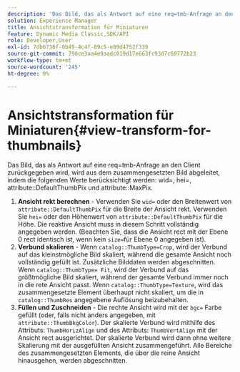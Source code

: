 ```yaml
---
description: 'Das Bild, das als Antwort auf eine req=tmb-Anfrage an den Client zurückgegeben wird, wird aus dem zusammengesetzten Bild abgeleitet, indem die folgenden Werte berücksichtigt werden: wid=, hei=, attribute, DefaultThumbPix und attribute MaxPix.'
solution: Experience Manager
title: Ansichtstransformation für Miniaturen
feature: Dynamic Media Classic,SDK/API
role: Developer,User
exl-id: 7db6736f-0b49-4c4f-89c5-e89d4752f339
source-git-commit: 790ce3aa4e9aadc019d17e663fc93d7c69772b23
workflow-type: tm+mt
source-wordcount: '245'
ht-degree: 0%

---
```


# Ansichtstransformation für Miniaturen{#view-transform-for-thumbnails}

Das Bild, das als Antwort auf eine req=tmb-Anfrage an den Client zurückgegeben wird, wird aus dem zusammengesetzten Bild abgeleitet, indem die folgenden Werte berücksichtigt werden: wid=, hei=, attribute::DefaultThumbPix und attribute::MaxPix.

1. **Ansicht rekt berechnen** - Verwenden Sie `wid=` oder den Breitenwert von `attribute::DefaultThumbPix` für die Breite der Ansicht rekt. Verwenden Sie `hei=` oder den Höhenwert von `attribute::DefaultThumbPix` für die Höhe. Die reaktive Ansicht muss in diesem Schritt vollständig angegeben werden. (Beachten Sie, dass die Ansicht rect mit der Ebene 0 rect identisch ist, wenn kein `size=`für Ebene 0 angegeben ist).
1. **Verbund skalieren** - Wenn `catalog::ThumbType=Crop`, wird der Verbund auf das kleinstmögliche Bild skaliert, während die gesamte Ansicht noch vollständig gefüllt ist. Zusätzliche Bilddaten werden abgeschnitten. Wenn `catalog::ThumbType= Fit`, wird der Verbund auf das größtmögliche Bild skaliert, während der gesamte Verbund immer noch in die rete Ansicht passt. Wenn `catalog::ThumbType=Texture`, wird das zusammengesetzte Element überhaupt nicht skaliert, um die in `catalog::ThumbRes` angegebene Auflösung beizubehalten.
1. **Füllen und Zuschneiden** - Die rechte Ansicht wird mit der `bgc=` Farbe gefüllt (oder, falls nicht anders angegeben, mit `attribute::ThumbBkgColor`). Der skalierte Verbund wird mithilfe des Attributs: `ThumbHorizAlign` und des Attributs: `ThumbVertAlign` mit der Ansicht rect ausgerichtet. Der skalierte Verbund wird dann ohne weitere Skalierung mit der ausgefüllten Ansicht zusammengeführt. Alle Bereiche des zusammengesetzten Elements, die über die reine Ansicht hinausgehen, werden abgeschnitten.
